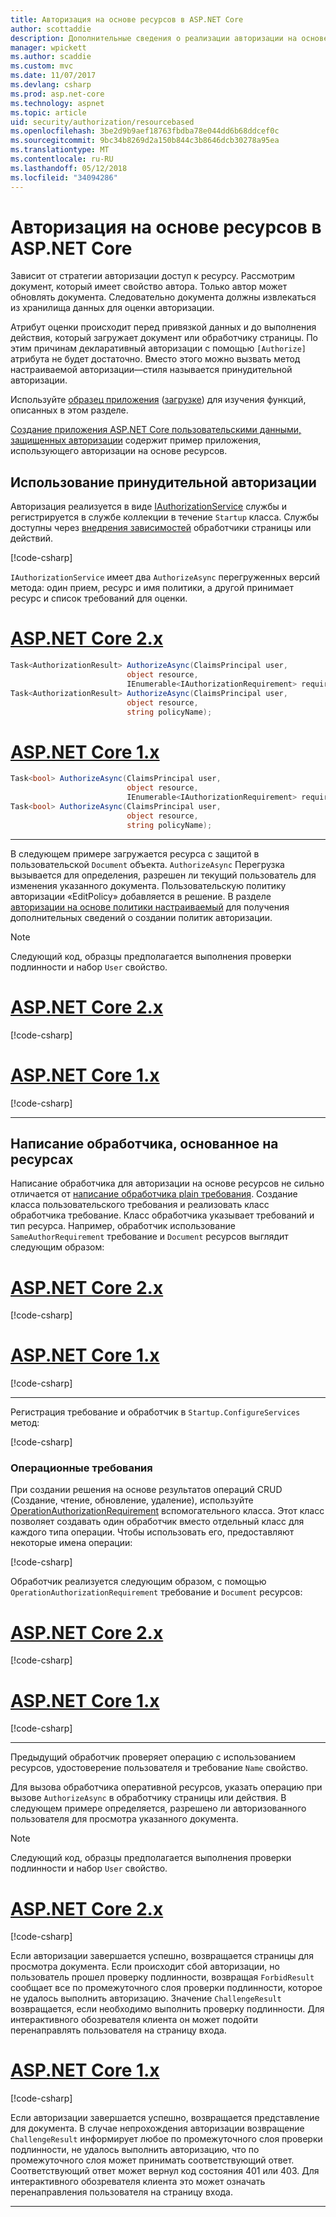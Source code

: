 ```yaml
---
title: Авторизация на основе ресурсов в ASP.NET Core
author: scottaddie
description: Дополнительные сведения о реализации авторизации на основе ресурсов в приложении ASP.NET Core время авторизовать атрибута не будет достаточно.
manager: wpickett
ms.author: scaddie
ms.custom: mvc
ms.date: 11/07/2017
ms.devlang: csharp
ms.prod: asp.net-core
ms.technology: aspnet
ms.topic: article
uid: security/authorization/resourcebased
ms.openlocfilehash: 3be2d9b9aef18763fbdba78e044dd6b68ddcef0c
ms.sourcegitcommit: 9bc34b8269d2a150b844c3b8646dcb30278a95ea
ms.translationtype: MT
ms.contentlocale: ru-RU
ms.lasthandoff: 05/12/2018
ms.locfileid: "34094286"
---
```

# <a name="resource-based-authorization-in-aspnet-core"></a>Авторизация на основе ресурсов в ASP.NET Core

Зависит от стратегии авторизации доступ к ресурсу. Рассмотрим документ, который имеет свойство автора. Только автор может обновлять документа. Следовательно документа должны извлекаться из хранилища данных для оценки авторизации.

Атрибут оценки происходит перед привязкой данных и до выполнения действия, который загружает документ или обработчику страницы. По этим причинам декларативный авторизации с помощью `[Authorize]` атрибута не будет достаточно. Вместо этого можно вызвать метод настраиваемой авторизации&mdash;стиля называется принудительной авторизации.

Используйте [образец приложения](https://github.com/aspnet/Docs/tree/master/aspnetcore/security/authorization/resourcebased/samples) ([загрузке](xref:tutorials/index#how-to-download-a-sample)) для изучения функций, описанных в этом разделе.

[Создание приложения ASP.NET Core пользовательскими данными, защищенных авторизации](xref:security/authorization/secure-data) содержит пример приложения, использующего авторизации на основе ресурсов.

## <a name="use-imperative-authorization"></a>Использование принудительной авторизации

Авторизация реализуется в виде [IAuthorizationService](/dotnet/api/microsoft.aspnetcore.authorization.iauthorizationservice) службы и регистрируется в службе коллекции в течение `Startup` класса. Службы доступны через [внедрения зависимостей](xref:fundamentals/dependency-injection#fundamentals-dependency-injection) обработчики страницы или действий.

[!code-csharp[](resourcebased/samples/ResourceBasedAuthApp2/Controllers/DocumentController.cs?name=snippet_IAuthServiceDI&highlight=6)]

`IAuthorizationService` имеет два `AuthorizeAsync` перегруженных версий метода: один прием, ресурс и имя политики, а другой принимает ресурс и список требований для оценки.

# <a name="aspnet-core-2xtabaspnetcore2x"></a>[ASP.NET Core 2.x](#tab/aspnetcore2x)

```csharp
Task<AuthorizationResult> AuthorizeAsync(ClaimsPrincipal user,
                          object resource,
                          IEnumerable<IAuthorizationRequirement> requirements);
Task<AuthorizationResult> AuthorizeAsync(ClaimsPrincipal user,
                          object resource,
                          string policyName);
```

# <a name="aspnet-core-1xtabaspnetcore1x"></a>[ASP.NET Core 1.x](#tab/aspnetcore1x)

```csharp
Task<bool> AuthorizeAsync(ClaimsPrincipal user,
                          object resource,
                          IEnumerable<IAuthorizationRequirement> requirements);
Task<bool> AuthorizeAsync(ClaimsPrincipal user,
                          object resource,
                          string policyName);
```

---

<a name="security-authorization-resource-based-imperative"></a>

В следующем примере загружается ресурса с защитой в пользовательской `Document` объекта. `AuthorizeAsync` Перегрузка вызывается для определения, разрешен ли текущий пользователь для изменения указанного документа. Пользовательскую политику авторизации «EditPolicy» добавляется в решение. В разделе [авторизации на основе политики настраиваемый](xref:security/authorization/policies) для получения дополнительных сведений о создании политик авторизации.

> [!NOTE]
> Следующий код, образцы предполагается выполнения проверки подлинности и набор `User` свойство.

# <a name="aspnet-core-2xtabaspnetcore2x"></a>[ASP.NET Core 2.x](#tab/aspnetcore2x/)

[!code-csharp[](resourcebased/samples/ResourceBasedAuthApp2/Pages/Document/Edit.cshtml.cs?name=snippet_DocumentEditHandler)]

# <a name="aspnet-core-1xtabaspnetcore1x"></a>[ASP.NET Core 1.x](#tab/aspnetcore1x/)

[!code-csharp[](resourcebased/samples/ResourceBasedAuthApp1/Controllers/DocumentController.cs?name=snippet_DocumentEditAction)]

---

## <a name="write-a-resource-based-handler"></a>Написание обработчика, основанное на ресурсах

Написание обработчика для авторизации на основе ресурсов не сильно отличается от [написание обработчика plain требования](xref:security/authorization/policies#security-authorization-policies-based-authorization-handler). Создание класса пользовательского требования и реализовать класс обработчика требование. Класс обработчика указывает требований и тип ресурса. Например, обработчик использование `SameAuthorRequirement` требование и `Document` ресурсов выглядит следующим образом:

# <a name="aspnet-core-2xtabaspnetcore2x"></a>[ASP.NET Core 2.x](#tab/aspnetcore2x/)

[!code-csharp[](resourcebased/samples/ResourceBasedAuthApp2/Services/DocumentAuthorizationHandler.cs?name=snippet_HandlerAndRequirement)]

# <a name="aspnet-core-1xtabaspnetcore1x"></a>[ASP.NET Core 1.x](#tab/aspnetcore1x/)

[!code-csharp[](resourcebased/samples/ResourceBasedAuthApp1/Services/DocumentAuthorizationHandler.cs?name=snippet_HandlerAndRequirement)]

---

Регистрация требование и обработчик в `Startup.ConfigureServices` метод:

[!code-csharp[](resourcebased/samples/ResourceBasedAuthApp2/Startup.cs?name=snippet_ConfigureServicesSample&highlight=3-7,9)]

### <a name="operational-requirements"></a>Операционные требования

При создании решения на основе результатов операций CRUD (Создание, чтение, обновление, удаление), используйте [OperationAuthorizationRequirement](/dotnet/api/microsoft.aspnetcore.authorization.infrastructure.operationauthorizationrequirement) вспомогательного класса. Этот класс позволяет создавать один обработчик вместо отдельный класс для каждого типа операции. Чтобы использовать его, предоставляют некоторые имена операции:

[!code-csharp[](resourcebased/samples/ResourceBasedAuthApp2/Services/DocumentAuthorizationCrudHandler.cs?name=snippet_OperationsClass)]

Обработчик реализуется следующим образом, с помощью `OperationAuthorizationRequirement` требование и `Document` ресурсов:

# <a name="aspnet-core-2xtabaspnetcore2x"></a>[ASP.NET Core 2.x](#tab/aspnetcore2x/)

[!code-csharp[](resourcebased/samples/ResourceBasedAuthApp2/Services/DocumentAuthorizationCrudHandler.cs?name=snippet_Handler)]

# <a name="aspnet-core-1xtabaspnetcore1x"></a>[ASP.NET Core 1.x](#tab/aspnetcore1x/)

[!code-csharp[](resourcebased/samples/ResourceBasedAuthApp1/Services/DocumentAuthorizationCrudHandler.cs?name=snippet_Handler)]

---

Предыдущий обработчик проверяет операцию с использованием ресурсов, удостоверение пользователя и требование `Name` свойство.

Для вызова обработчика оперативной ресурсов, указать операцию при вызове `AuthorizeAsync` в обработчику страницы или действия. В следующем примере определяется, разрешено ли авторизованного пользователя для просмотра указанного документа.

> [!NOTE]
> Следующий код, образцы предполагается выполнения проверки подлинности и набор `User` свойство.

# <a name="aspnet-core-2xtabaspnetcore2x"></a>[ASP.NET Core 2.x](#tab/aspnetcore2x/)

[!code-csharp[](resourcebased/samples/ResourceBasedAuthApp2/Pages/Document/View.cshtml.cs?name=snippet_DocumentViewHandler&highlight=10-11)]

Если авторизации завершается успешно, возвращается страницы для просмотра документа. Если происходит сбой авторизации, но пользователь прошел проверку подлинности, возвращая `ForbidResult` сообщает все по промежуточного слоя проверки подлинности, которое не удалось выполнить авторизацию. Значение `ChallengeResult` возвращается, если необходимо выполнить проверку подлинности. Для интерактивного обозревателя клиента он может подойти перенаправлять пользователя на страницу входа.

# <a name="aspnet-core-1xtabaspnetcore1x"></a>[ASP.NET Core 1.x](#tab/aspnetcore1x/)

[!code-csharp[](resourcebased/samples/ResourceBasedAuthApp1/Controllers/DocumentController.cs?name=snippet_DocumentViewAction&highlight=11-12)]

Если авторизации завершается успешно, возвращается представление для документа. В случае непрохождения авторизации возвращение `ChallengeResult` информирует любое по промежуточного слоя проверки подлинности, не удалось выполнить авторизацию, что по промежуточного слоя может принимать соответствующий ответ. Соответствующий ответ может вернул код состояния 401 или 403. Для интерактивного обозревателя клиента это может означать перенаправления пользователя на страницу входа.

---

